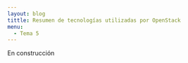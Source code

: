 ```yaml
---
layout: blog
tittle: Resumen de tecnologías utilizadas por OpenStack
menu:
  - Tema 5
---
```


En construcción
